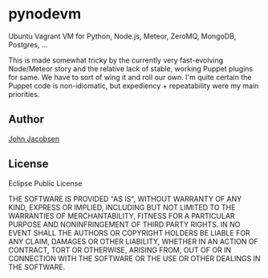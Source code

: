 pynodevm
========

Ubuntu Vagrant VM for Python, Node.js, Meteor, ZeroMQ, MongoDB, Postgres, ...

This is made somewhat tricky by the currently very fast-evolving
Node/Meteor story and the relative lack of stable, working Puppet
plugins for same. We have to sort of wing it and roll our own. I'm
quite certain the Puppet code is non-idiomatic, but expediency +
repeatability were my main priorities.

## Author

[John Jacobsen](http://eigenhombre.com)

## License

Eclipse Public License

THE SOFTWARE IS PROVIDED "AS IS", WITHOUT WARRANTY OF ANY KIND, EXPRESS OR
IMPLIED, INCLUDING BUT NOT LIMITED TO THE WARRANTIES OF MERCHANTABILITY,
FITNESS FOR A PARTICULAR PURPOSE AND NONINFRINGEMENT OF THIRD PARTY RIGHTS. IN
NO EVENT SHALL THE AUTHORS OR COPYRIGHT HOLDERS BE LIABLE FOR ANY CLAIM,
DAMAGES OR OTHER LIABILITY, WHETHER IN AN ACTION OF CONTRACT, TORT OR
OTHERWISE, ARISING FROM, OUT OF OR IN CONNECTION WITH THE SOFTWARE OR THE USE
OR OTHER DEALINGS IN THE SOFTWARE.
